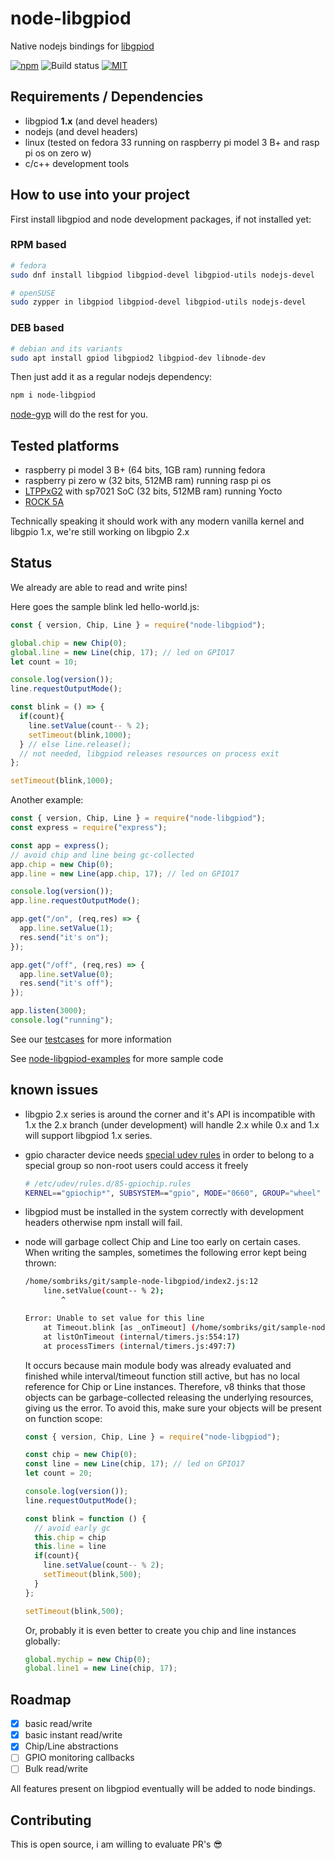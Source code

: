 # node-libgpiod

Native nodejs bindings for [libgpiod](https://git.kernel.org/pub/scm/libs/libgpiod/libgpiod.git/about/)

[![npm](https://img.shields.io/npm/v/node-libgpiod?style=plastic)](https://www.npmjs.com/package/node-libgpiod)
![Build status](https://github.com/sombriks/node-libgpiod/actions/workflows/node-test.yml/badge.svg)
[![MIT](https://img.shields.io/badge/license-MIT-blue)](LICENSE)

## Requirements / Dependencies

- libgpiod **1.x** (and devel headers)
- nodejs (and devel headers)
- linux (tested on fedora 33 running on raspberry pi model 3 B+ and rasp pi os on zero w)
- c/c++ development tools

## How to use into your project

First install libgpiod and node development packages, if not installed yet:

### RPM based

```bash
# fedora
sudo dnf install libgpiod libgpiod-devel libgpiod-utils nodejs-devel
```

```bash
# openSUSE
sudo zypper in libgpiod libgpiod-devel libgpiod-utils nodejs-devel
```

### DEB based

```bash
# debian and its variants
sudo apt install gpiod libgpiod2 libgpiod-dev libnode-dev
```

Then just add it as a regular nodejs dependency:

```bash
npm i node-libgpiod
```

[node-gyp](https://www.npmjs.com/package/node-gyp) will do the rest for you.

## Tested platforms

- raspberry pi model 3 B+ (64 bits, 1GB ram) running fedora
- raspberry pi zero w (32 bits, 512MB ram) running rasp pi os
- [LTPPxG2](https://tibbo.com/store/tps/ltpp3g2.html) with sp7021 SoC (32 bits, 512MB ram) running Yocto
- [ROCK 5A](https://docs.radxa.com/en/rock5/rock5a/hardware/rock5a-gpio)

Technically speaking it should work with any modern vanilla kernel and
libgpio 1.x, we're still working on libgpio 2.x

## Status

We already are able to read and write pins!

Here goes the sample blink led hello-world.js:

```javascript
const { version, Chip, Line } = require("node-libgpiod");

global.chip = new Chip(0);
global.line = new Line(chip, 17); // led on GPIO17
let count = 10;

console.log(version());
line.requestOutputMode();

const blink = () => {
  if(count){
    line.setValue(count-- % 2);
    setTimeout(blink,1000);
  } // else line.release(); 
  // not needed, libgpiod releases resources on process exit  
};

setTimeout(blink,1000);
```

Another example:

```javascript
const { version, Chip, Line } = require("node-libgpiod");
const express = require("express");

const app = express();
// avoid chip and line being gc-collected
app.chip = new Chip(0);
app.line = new Line(app.chip, 17); // led on GPIO17

console.log(version());
app.line.requestOutputMode();

app.get("/on", (req,res) => {
  app.line.setValue(1);
  res.send("it's on");
});

app.get("/off", (req,res) => {
  app.line.setValue(0);
  res.send("it's off");
});

app.listen(3000);
console.log("running");
```

See our [testcases](/test) for more information

See [node-libgpiod-examples](https://github.com/sombriks/node-libgpiod-examples)
for more sample code

## known issues

- libgpio 2.x series is around the corner and it's API is incompatible with 1.x
  the 2.x branch (under development) will handle 2.x while 0.x and 1.x will
  support libgpiod 1.x series.

- gpio character device needs
  [special udev rules](https://blog.oless.xyz/post/fedorarpigpio/#udev) in order
  to belong to a special group so non-root users could access it freely

  ```bash
  # /etc/udev/rules.d/85-gpiochip.rules 
  KERNEL=="gpiochip*", SUBSYSTEM=="gpio", MODE="0660", GROUP="wheel"
  ```

- libgpiod must be installed in the system correctly with development headers
  otherwise npm install will fail.
- node will garbage collect Chip and Line too early on certain cases. When
  writing the samples, sometimes the following error kept being thrown:

  ```bash
  /home/sombriks/git/sample-node-libgpiod/index2.js:12
      line.setValue(count-- % 2);
          ^

  Error: Unable to set value for this line
      at Timeout.blink [as _onTimeout] (/home/sombriks/git/sample-node-libgpiod/index2.js:12:10)
      at listOnTimeout (internal/timers.js:554:17)
      at processTimers (internal/timers.js:497:7)
  ```

  It occurs because main module body was already evaluated and finished while
  interval/timeout function still active, but has no local reference for Chip or
  Line instances.
  Therefore, v8 thinks that those objects can be garbage-collected releasing the
  underlying resources, giving us the error.
  To avoid this, make sure your objects will be present on function scope:

  ```javascript
  const { version, Chip, Line } = require("node-libgpiod");

  const chip = new Chip(0);
  const line = new Line(chip, 17); // led on GPIO17
  let count = 20;

  console.log(version());
  line.requestOutputMode();

  const blink = function () {
    // avoid early gc
    this.chip = chip
    this.line = line
    if(count){
      line.setValue(count-- % 2);
      setTimeout(blink,500);
    }
  };

  setTimeout(blink,500);
  ```

  Or, probably it is even better to create you chip and line instances globally:

  ```javascript
  global.mychip = new Chip(0);
  global.line1 = new Line(chip, 17);
  ```

## Roadmap

- [X] basic read/write
- [X] basic instant read/write
- [X] Chip/Line abstractions
- [ ] GPIO monitoring callbacks
- [ ] Bulk read/write

All features present on libgpiod eventually will be added to node bindings.

## Contributing

This is open source, i am willing to evaluate PR's :sunglasses:
